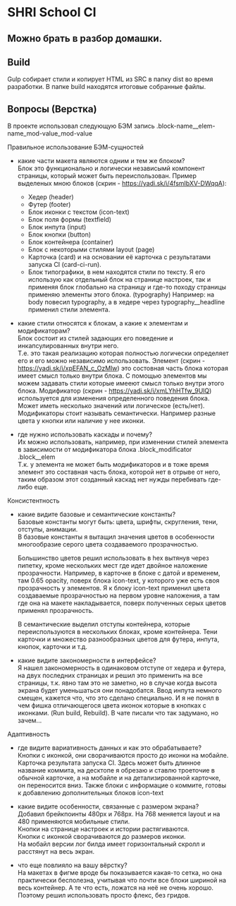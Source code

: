 # SHRI School CI

## Можно брать в разбор домашки.

## Build

Gulp собирает стили и копирует HTML
из SRC в папку dist во время разработки.
В папке build находятся итоговые собранные файлы.

## Вопросы (Верстка)

В проекте использовал следующую БЭМ запись
.block-name\_\_elem-name_mod-value_mod-value

Правильное использование БЭМ-сущностей

- какие части макета являются одним и тем же блоком?  
  Блок это функционально и логически независымй компонент страницы, который может быть переиспользован.
  Пример выделеных мною блоков (скрин - https://yadi.sk/i/4fsmIbXV-DWqqA):

  - Хедер (header)
  - Футер (footer)
  - Блок иконки с текстом (icon-text)
  - Блок поля формы (textfield)
  - Блок инпута (input)
  - Блок кнопки (button)
  - Блок контейнера (container)
  - Блок с некоторыми стилями layout (page)
  - Карточка (card) и на основании её карточка с результатами запуска CI (card-ci-run).
  - Блок типографики, в нем находятся стили по тексту. Я его использую как отдельный блок на странице настроек, так и применяя блок глобально на страницу и где-то походу страницы применяю элементы этого блока. (typography)
    Например: на body повесил typography, а в хедере через typography\_\_headline применил стили элемента.

- какие стили относятся к блокам, а какие к элементам и модификаторам?  
  Блок состоит из стилей задающих его поведение и инкапсулированных внутри него.  
  Т.е. это такая реализацию которая полностью логически определяет его и его можно независимо использовать.
  Элемент (скрин - https://yadi.sk/i/xpEFAN_c_OzMlw) это состовная часть блока
  которая имеет смысл только внутри блока. С помощью элементов мы можем задавать
  стили которые имееют смысл только внутри этого блока.
  Модификатор (скрин - https://yadi.sk/i/xmLYhHTfw_9UlQ) используется для
  изменения определенного поведения блока. Может иметь несколько значений
  или логическое (есть/нет). Модификаторы стоит называть семантически.
  Например разные цвета у кнопки или наличие у нее иконки.

- где нужно использовать каскады и почему?  
  Их можно использовать, например, при изменении стилей элемента в зависимости от модификатора блока
  .block_modificator .block\_\_elem  
  Т.к. у элемента не может быть модификаторов и в тоже время элемент это составная часть блока, которой нет в отрыве от него, таким образом этот созданный каскад нет нужды перебивать где-либо еще.

Консистентность

- какие видите базовые и семантические константы?  
  Базовые константы могут быть: цвета, шрифты, скругления, тени, отступы, анимации.  
  В базовые константы я вытащил значения цветов в особенности многообразие серого цвета создаваемого прозрачностью.

  Большинство цветов решил использовать в hex вытянув через пипетку,
  кроме нескольких мест где идет двойное наложение прозрачности.
  Например, в карточке в блоке с датой и временем, там 0.65 opacity,
  поверх блока icon-text, у которого уже есть своя прозрачность у элементов.
  Я к блоку icon-text применил цвета создаваемые прозрачностью на первом уровне наложения, а там где она на макете накладывается, поверх полученных серых цветов применял прозрачность.

  В семантические выделил отступы контейнера, которые переиспользуются в нескольких блоках, кроме контейнера.
  Тени карточки и множество разнообразных цветов для футера, инпута, кнопок, карточки и т.д.

- какие видите закономерности в интерфейсе?  
  Я нашел закономерность в одинаковом отступе от хедера и футера,
  на двух последних страницах и решил это применить на все страницы,
  т.к. явно там это не заметно, но в случае когда высота экрана будет уменьшаться они понадобатся.
  Ввод инпута немного смещен, кажется что, что это сделано специально.
  И я не понял в чем фишка отличающегося цвета иконок которые в кнопках с иконками. (Run build, Rebuild).
  В чате писали что так задумано, но зачем...

Адаптивность

- где видите вариативность данных и как это обрабатываете?  
  Кнопки с иконкой, они сворачиваются просто до иконки на мобайле.  
  Карточка результата запуска CI. Здесь может быть длинное название коммита,
  на десктопе я обрезаю и ставлю троеточие в обычной карточке,
  а на мобайле и на детализированной карточке, он переносится вниз.
  Также блоки с информацие о коммите, готовы к добавлению дополнительных блоков icon-text

- какие видите особенности, связанные с размером экрана?  
  Добавил брейкпоинты 480px и 768px. На 768 меняется layout и на 480 применяются мобильные стили.  
  Кнопки на странице настроек и истории растягиваются.  
  Кнопки с иконкой сворачиваются до размеров иконки.  
  На мобайл версии лог билда имеет горизонтальный скролл и расстянут на весь экран.

- что еще повлияло на вашу вёрстку?  
  На макетах в фигме вроде бы показывается какая-то сетка,
  но она практически бесполезна, учитывая что почти все блоки шириной на весь контейнер.
  А те что есть, ложатся на неё не очень хорошо. Поэтому решил использовать просто флекс, без гридов.
